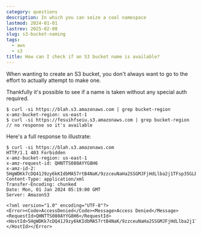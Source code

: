 ```yaml
---
category: questions
description: In which you can seize a cool namespace
lastmod: 2024-01-01
lastrev: 2025-02-08
slug: s3-bucket-naming
tags:
  - aws
  - s3
title: How can I check if an S3 bucket name is available?
---
```

When wanting to create an S3 bucket, you don't always want to go to the effort to actually attempt to make one.

Thankfully it's possible to see if a name is taken without any special auth required.

```console
$ curl -si https://blah.s3.amazonaws.com | grep bucket-region
x-amz-bucket-region: us-east-1
$ curl -si https://fesuihfseiu.s3.amazonaws.com | grep bucket-region
// no response so it's available
```

Here's a full response to illustrate:

```console
$ curl -si https://blah.s3.amazonaws.com
HTTP/1.1 403 Forbidden
x-amz-bucket-region: us-east-1
x-amz-request-id: QHNTTS080AYYG8H6
x-amz-id-2: 5HgWDKk7cDQ41J9zy6kKIdbMA57rtB4NaK/9zzceuNaHa2SSGMJFjHdLlba2j1TFsp35GLBPcvU=
Content-Type: application/xml
Transfer-Encoding: chunked
Date: Mon, 01 Jan 2024 05:19:00 GMT
Server: AmazonS3

<?xml version="1.0" encoding="UTF-8"?>
<Error><Code>AccessDenied</Code><Message>Access Denied</Message><RequestId>QHNTTS080AYYG8H6</RequestId><HostId>5HgWDKk7cDQ41J9zy6kKIdbMA57rtB4NaK/9zzceuNaHa2SSGMJFjHdLlba2j1TFsp35GLBPcvU=</HostId></Error>
```